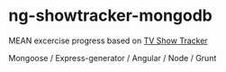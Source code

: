 ng-showtracker-mongodb
======================

MEAN excercise progress based on [TV Show Tracker](http://sahatyalkabov.com/create-a-tv-show-tracker-using-angularjs-nodejs-and-mongodb/)


Mongoose / Express-generator / Angular / Node / Grunt
